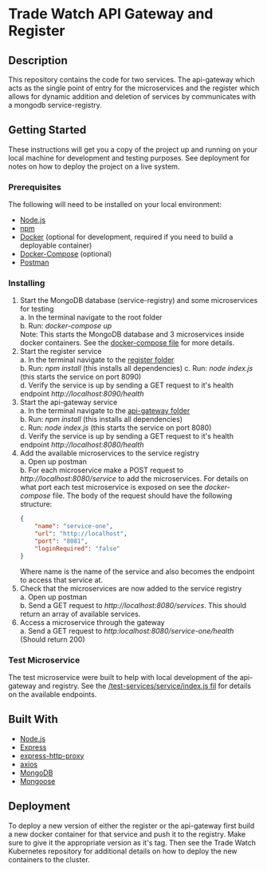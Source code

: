 # Trade Watch API Gateway and Register

## Description
This repository contains the code for two services. The api-gateway which acts as the single point of entry for the microservices
and the register which allows for dynamic addition and deletion of services by communicates with a mongodb service-registry. 

## Getting Started

These instructions will get you a copy of the project up and running on your local machine for development and testing purposes. See deployment for notes on how to deploy the project on a live system.

### Prerequisites
The following will need to be installed on your local environment:
- [Node.js](https://nodejs.org/en/) 
- [npm](https://www.npmjs.com/)
- [Docker](https://www.docker.com/) (optional for development, required if you need to build a deployable container)
- [Docker-Compose](https://docs.docker.com/compose/) (optional)
- [Postman](https://www.getpostman.com/)

### Installing

1. Start the MongoDB database (service-registry) and some microservices for testing  
    a. In the terminal navigate to the root folder  
    b. Run: *docker-compose up*  
    Note: This starts the MongoDB database and 3 microservices inside docker containers. See the [docker-compose file](./docker-compose.yml) for
    more details.  
2. Start the register service  
    a. In the terminal navigate to the [register folder](./register)  
    b. Run: *npm install* (this installs all dependencies)
    c. Run: *node index.js* (this starts the service on port 8090)     
    d. Verify the service is up by sending a GET request to it's health endpoint *http://localhost:8090/health*  
3. Start the api-gateway service  
    a. In the terminal navigate to the [api-gateway folder](./api-gateway)    
    b. Run: *npm install* (this installs all dependencies)  
    c. Run: *node index.js* (this starts the service on port 8080)  
    d. Verify the service is up by sending a GET request to it's health endpoint *http://localhost:8080/health*      
4. Add the available microservices to the service registry  
    a. Open up postman   
    b. For each microservice make a POST request to *http://localhost:8080/service* to add the microservices. For details on what 
    port each test microservice is exposed on see the *docker-compose* file. The body of the request should have
    the following structure:
    ```json
    {
        "name": "service-one",
        "url": "http://localhost",
        "port": "8081",
        "loginRequired": "false"
    }
    ```  
    Where name is the name of the service and also becomes the endpoint to access that service at. 
5. Check that the microservices are now added to the service registry  
    a. Open up postman     
    b. Send a GET request to *http://localhost:8080/services*. This should return an array of available services.
6. Access a microservice through the gateway   
    a. Send a GET request to *http:localhost:8080/service-one/health* (Should return 200)
    
### Test Microservice
The test microservice were built to help with local development of the api-gateway and registry. See the [/test-services/service/index.js fil](./test-services/service/index.js) 
for details on the available endpoints.

## Built With
- [Node.js](https://nodejs.org/en/) 
- [Express](https://www.express.com/)
- [express-http-proxy](https://www.npmjs.com/package/express-http-proxy)
- [axios](https://github.com/axios/axios)
- [MongoDB](https://www.mongodb.com/)
- [Mongoose](https://mongoosejs.com/)
    
## Deployment    
To deploy a new version of either the register or the api-gateway first build a new docker container for that service and 
push it to the registry. Make sure to give it the appropriate version as it's tag. Then see the Trade Watch Kubernetes repository 
for additional details on how to deploy the new containers to the cluster.    
        


